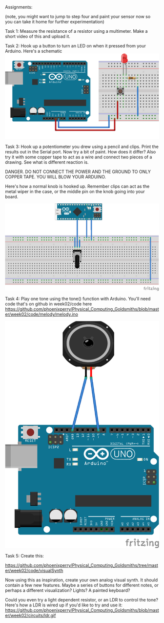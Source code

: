 Assignments:

(note, you might want to jump to step four and paint your sensor now so you can take it home for further experimentation) 

Task 1: Measure the resistance of a resistor using a multimeter. Make a short video of this and upload it.

Task 2: Hook up a button to turn an LED on when it pressed from your Arduino.  Here's a schematic 
![Push button](https://github.com/phoenixperry/Physical_Computing_Goldsmiths/blob/master/week02/circuits/pushbutton_led.png )

Task 3: Hook up a potentiometer you drew using a pencil and clips. Print the results out in the Serial port. Now try a bit of paint. How does it differ? Also try it with some copper tape to act as a wire and connect two pieces of a drawing. See what is different reaction is. 

DANGER. DO NOT CONNECT THE POWER AND THE GROUND TO ONLY COPPER TAPE. YOU WILL BLOW YOUR ARDUINO. 

Here's how a normal knob is hooked up. Remember clips can act as the metal wiper in the case, or the middle pin on the knob going into your board. 

![knob](https://github.com/phoenixperry/Physical_Computing_Goldsmiths/blob/master/week02/circuits/potentiometer_bb.png?raw=true) 

Task 4: Play one tone using the tone() function  with Arduino. You'll need code that's on github in week02/code here https://github.com/phoenixperry/Physical_Computing_Goldsmiths/blob/master/week02/code/melody/melody.ino

![speaker](https://github.com/phoenixperry/Physical_Computing_Goldsmiths/blob/master/week02/circuits/speaker_bb.png)

Task 5: Create this: 

https://github.com/phoenixperry/Physical_Computing_Goldsmiths/tree/master/week02/code/visualSynth

Now using this as inspiration, create your own analog visual synth. It should contain a few new features. Maybe a series of buttons for different notes, or perhaps a different visualization? Lights? A painted keyboard?

Could you even try a light dependent resistor, or an LDR to control the tone? 
Here's how a LDR is wired up if you'd like to try and use it: 
https://github.com/phoenixperry/Physical_Computing_Goldsmiths/blob/master/week02/circuits/ldr.gif 
 